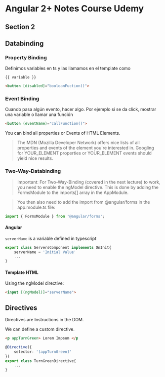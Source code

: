 # Angular 2+ Notes Course Udemy

## Section 2

## Databinding

### Property Binding

Definimos variables en ts y las llamamos en el template como

```
{{ variable }}
```

```html
<button [disabled]="booleanFuction()">
```

### Event Binding

Cuando pasa algún evento, hacer algo. Por ejemplo si se da click, mostrar una variable o llamar una función

```html
<button (eventName)="callFunction()">
```
You can bind all properties or Events of HTML Elements.

> The MDN (Mozilla Developer Network) offers nice lists of all properties and events of the element you're interested in. Googling for YOUR_ELEMENT properties or YOUR_ELEMENT events should yield nice results.

### Two-Way-Databinding

>Important: For Two-Way-Binding (covered in the next lecture) to work, you need to enable the ngModel directive. This is done by adding the FormsModule to the imports[] array in the AppModule.

>You then also need to add the import from @angular/forms in the app.module.ts file:

```typescript
import { FormsModule } from '@angular/forms';
```

#### Angular

`serverName` is a variable defined in typescript
```typescript
export class ServersComponent implements OnInit{
    serverName = 'Initial Value'
    ...
}
```
#### Template HTML

Using the ngModel directive:

```html
<input [(ngModel)]="serverName">
```

## Directives

Directives are Instructions in the DOM.

We can define a custom directive.

```html
<p appTurnGreen> Lorem Impsum </p
```

```typescript
@Directive({
    selector: '[appTurnGreen]'
})
export class TurnGreenDirective{
    ...
}
```

